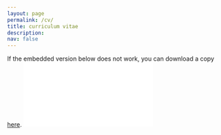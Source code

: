 ```yaml
---
layout: page
permalink: /cv/
title: curriculum vitae
description:
nav: false
---
```


If the embedded version below does not work, you can download a copy <a href='/assets/pdf/FidelSchaposnikMassolo_CV.pdf'>here</a>.
<object data="/assets/pdf/FidelSchaposnikMassolo_CV.pdf#view=FitH&pagemode=none" type="application/pdf" style="width:100%;height:100vh">
	<embed src="/assets/pdf/FidelSchaposnikMassolo_CV.pdf#view=FitH&pagemode=none" type="application/pdf" />
</object>
